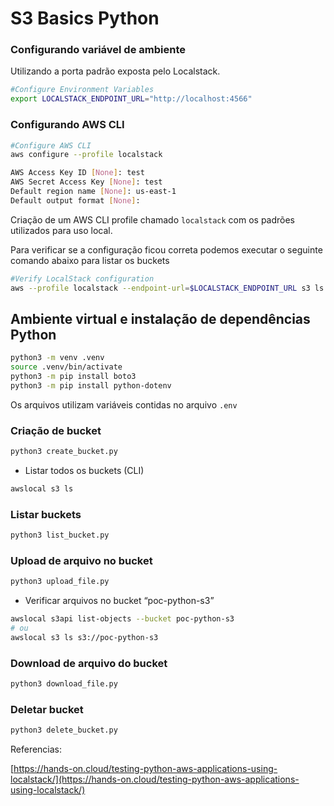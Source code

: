 # S3 Basics Python

### Configurando variável de ambiente

Utilizando a porta padrão exposta pelo Localstack.

```bash
#Configure Environment Variables
export LOCALSTACK_ENDPOINT_URL="http://localhost:4566"
```

### Configurando AWS CLI

```bash
#Configure AWS CLI
aws configure --profile localstack

AWS Access Key ID [None]: test
AWS Secret Access Key [None]: test
Default region name [None]: us-east-1
Default output format [None]:
```

Criação de um AWS CLI profile chamado `localstack` com os padrões utilizados para uso local.

Para verificar se a configuração ficou correta podemos executar o seguinte comando abaixo para listar os buckets

```bash
#Verify LocalStack configuration
aws --profile localstack --endpoint-url=$LOCALSTACK_ENDPOINT_URL s3 ls
```

## Ambiente virtual e instalação de dependências Python

```bash
python3 -m venv .venv
source .venv/bin/activate
python3 -m pip install boto3
python3 -m pip install python-dotenv
```

Os arquivos utilizam variáveis contidas no arquivo `.env`

### Criação de bucket

```bash
python3 create_bucket.py
```

- Listar todos os buckets (CLI)

```bash
awslocal s3 ls
```

### Listar buckets

```bash
python3 list_bucket.py
```

### Upload de arquivo no bucket

```bash
python3 upload_file.py 
```

- Verificar arquivos no bucket “poc-python-s3”

```bash
awslocal s3api list-objects --bucket poc-python-s3
# ou 
awslocal s3 ls s3://poc-python-s3
```

### Download de arquivo do bucket

```bash
python3 download_file.py
```

### Deletar bucket

```bash
python3 delete_bucket.py
```

Referencias:

[https://hands-on.cloud/testing-python-aws-applications-using-localstack/](https://hands-on.cloud/testing-python-aws-applications-using-localstack/)